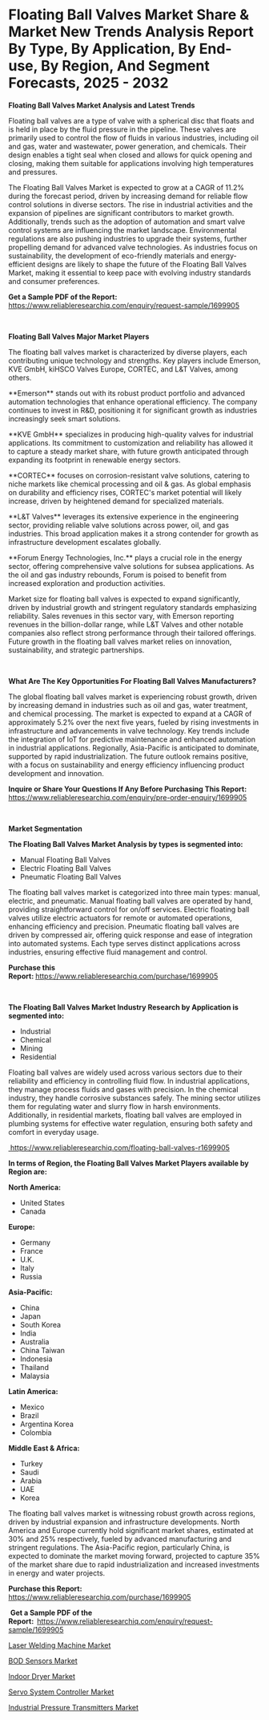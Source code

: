 <p><h1>Floating Ball Valves Market Share & Market New Trends Analysis Report By Type, By Application, By End-use, By Region, And Segment Forecasts, 2025 - 2032</h1></p><p><strong>Floating Ball Valves Market Analysis and Latest Trends</strong></p>
<p><p>Floating ball valves are a type of valve with a spherical disc that floats and is held in place by the fluid pressure in the pipeline. These valves are primarily used to control the flow of fluids in various industries, including oil and gas, water and wastewater, power generation, and chemicals. Their design enables a tight seal when closed and allows for quick opening and closing, making them suitable for applications involving high temperatures and pressures.</p><p>The Floating Ball Valves Market is expected to grow at a CAGR of 11.2% during the forecast period, driven by increasing demand for reliable flow control solutions in diverse sectors. The rise in industrial activities and the expansion of pipelines are significant contributors to market growth. Additionally, trends such as the adoption of automation and smart valve control systems are influencing the market landscape. Environmental regulations are also pushing industries to upgrade their systems, further propelling demand for advanced valve technologies. As industries focus on sustainability, the development of eco-friendly materials and energy-efficient designs are likely to shape the future of the Floating Ball Valves Market, making it essential to keep pace with evolving industry standards and consumer preferences.</p></p>
<p><strong>Get a Sample PDF of the Report:&nbsp;</strong> <a href="https://www.reliableresearchiq.com/enquiry/request-sample/1699905?utm_campaign=1896&utm_medium=2&utm_source=Github&utm_content=ia&utm_term=27032025&utm_id=floating-ball-valves">https://www.reliableresearchiq.com/enquiry/request-sample/1699905</a></p>
<p>&nbsp;</p>
<p><strong>Floating Ball Valves Major Market Players</strong></p>
<p><p>The floating ball valves market is characterized by diverse players, each contributing unique technology and strengths. Key players include Emerson, KVE GmbH, kiHSCO Valves Europe, CORTEC, and L&T Valves, among others.</p><p>**Emerson** stands out with its robust product portfolio and advanced automation technologies that enhance operational efficiency. The company continues to invest in R&D, positioning it for significant growth as industries increasingly seek smart solutions.</p><p>**KVE GmbH** specializes in producing high-quality valves for industrial applications. Its commitment to customization and reliability has allowed it to capture a steady market share, with future growth anticipated through expanding its footprint in renewable energy sectors.</p><p>**CORTEC** focuses on corrosion-resistant valve solutions, catering to niche markets like chemical processing and oil & gas. As global emphasis on durability and efficiency rises, CORTEC's market potential will likely increase, driven by heightened demand for specialized materials.</p><p>**L&T Valves** leverages its extensive experience in the engineering sector, providing reliable valve solutions across power, oil, and gas industries. This broad application makes it a strong contender for growth as infrastructure development escalates globally.</p><p>**Forum Energy Technologies, Inc.** plays a crucial role in the energy sector, offering comprehensive valve solutions for subsea applications. As the oil and gas industry rebounds, Forum is poised to benefit from increased exploration and production activities.</p><p>Market size for floating ball valves is expected to expand significantly, driven by industrial growth and stringent regulatory standards emphasizing reliability. Sales revenues in this sector vary, with Emerson reporting revenues in the billion-dollar range, while L&T Valves and other notable companies also reflect strong performance through their tailored offerings. Future growth in the floating ball valves market relies on innovation, sustainability, and strategic partnerships.</p></p>
<p>&nbsp;</p>
<p><strong>What Are The Key Opportunities For Floating Ball Valves Manufacturers?</strong></p>
<p><p>The global floating ball valves market is experiencing robust growth, driven by increasing demand in industries such as oil and gas, water treatment, and chemical processing. The market is expected to expand at a CAGR of approximately 5.2% over the next five years, fueled by rising investments in infrastructure and advancements in valve technology. Key trends include the integration of IoT for predictive maintenance and enhanced automation in industrial applications. Regionally, Asia-Pacific is anticipated to dominate, supported by rapid industrialization. The future outlook remains positive, with a focus on sustainability and energy efficiency influencing product development and innovation.</p></p>
<p><strong>Inquire or Share Your Questions If Any Before Purchasing This Report:</strong> <a href="https://www.reliableresearchiq.com/enquiry/pre-order-enquiry/1699905?utm_campaign=1896&utm_medium=2&utm_source=Github&utm_content=ia&utm_term=27032025&utm_id=floating-ball-valves">https://www.reliableresearchiq.com/enquiry/pre-order-enquiry/1699905</a></p>
<p>&nbsp;</p>
<p><strong>Market Segmentation</strong></p>
<p><strong>The Floating Ball Valves Market Analysis by types is segmented into:</strong></p>
<p><ul><li>Manual Floating Ball Valves</li><li>Electric Floating Ball Valves</li><li>Pneumatic Floating Ball Valves</li></ul></p>
<p><p>The floating ball valves market is categorized into three main types: manual, electric, and pneumatic. Manual floating ball valves are operated by hand, providing straightforward control for on/off services. Electric floating ball valves utilize electric actuators for remote or automated operations, enhancing efficiency and precision. Pneumatic floating ball valves are driven by compressed air, offering quick response and ease of integration into automated systems. Each type serves distinct applications across industries, ensuring effective fluid management and control.</p></p>
<p><strong>Purchase this Report:&nbsp;</strong><a href="https://www.reliableresearchiq.com/purchase/1699905?utm_campaign=1896&utm_medium=2&utm_source=Github&utm_content=ia&utm_term=27032025&utm_id=floating-ball-valves">https://www.reliableresearchiq.com/purchase/1699905</a></p>
<p>&nbsp;</p>
<p><strong>The Floating Ball Valves Market Industry Research by Application is segmented into:</strong></p>
<p><ul><li>Industrial</li><li>Chemical</li><li>Mining</li><li>Residential</li></ul></p>
<p><p>Floating ball valves are widely used across various sectors due to their reliability and efficiency in controlling fluid flow. In industrial applications, they manage process fluids and gases with precision. In the chemical industry, they handle corrosive substances safely. The mining sector utilizes them for regulating water and slurry flow in harsh environments. Additionally, in residential markets, floating ball valves are employed in plumbing systems for effective water regulation, ensuring both safety and comfort in everyday usage.</p></p>
<p><a href="https://www.reliableresearchiq.com/floating-ball-valves-r1699905?utm_campaign=1896&utm_medium=2&utm_source=Github&utm_content=ia&utm_term=27032025&utm_id=floating-ball-valves">&nbsp;https://www.reliableresearchiq.com/floating-ball-valves-r1699905</a></p>
<p><strong>In terms of Region, the Floating Ball Valves Market Players available by Region are:</strong></p>
<p>
    <p> <strong> North America: </strong>
        <ul>
            <li>United States</li>
            <li>Canada</li>
        </ul>
        </p> 
    <p> <strong> Europe: </strong>
        <ul>
            <li>Germany</li>
            <li>France</li>
            <li>U.K.</li>
            <li>Italy</li>
            <li>Russia</li>
        </ul>
        </p> 
    <p> <strong> Asia-Pacific: </strong>
        <ul>
            <li>China</li>
            <li>Japan</li>
            <li>South Korea</li>
            <li>India</li>
            <li>Australia</li>
            <li>China Taiwan</li>
            <li>Indonesia</li>
            <li>Thailand</li>
            <li>Malaysia</li>
        </ul>
        </p> 
    <p> <strong> Latin America: </strong>
        <ul>
            <li>Mexico</li>
            <li>Brazil</li>
            <li>Argentina Korea</li>
            <li>Colombia</li>
        </ul>
        </p> 
    <p> <strong> Middle East & Africa: </strong>
        <ul>
            <li>Turkey</li>
            <li>Saudi</li>
            <li>Arabia</li>
            <li>UAE</li>
            <li>Korea</li>
        </ul>
    </p>
    </p>
<p><p>The floating ball valves market is witnessing robust growth across regions, driven by industrial expansion and infrastructure developments. North America and Europe currently hold significant market shares, estimated at 30% and 25% respectively, fueled by advanced manufacturing and stringent regulations. The Asia-Pacific region, particularly China, is expected to dominate the market moving forward, projected to capture 35% of the market share due to rapid industrialization and increased investments in energy and water projects.</p></p>
<p><strong>Purchase this Report: </strong><a href="https://www.reliableresearchiq.com/purchase/1699905?utm_campaign=1896&utm_medium=2&utm_source=Github&utm_content=ia&utm_term=27032025&utm_id=floating-ball-valves">https://www.reliableresearchiq.com/purchase/1699905</a></p>
<p>&nbsp;<strong>Get a Sample PDF of the Report:&nbsp;&nbsp;</strong><a href="https://www.reliableresearchiq.com/enquiry/request-sample/1699905?utm_campaign=1896&utm_medium=2&utm_source=Github&utm_content=ia&utm_term=27032025&utm_id=floating-ball-valves">https://www.reliableresearchiq.com/enquiry/request-sample/1699905</a></p>
<p><strong></strong></p>
<p><p><a href="https://github.com/zappasuccofz/Market-Research-Report-List-1/blob/main/laser-welding-machine-market.md?utm_campaign=1896&utm_medium=2&utm_source=Github&utm_content=ia&utm_term=27032025&utm_id=floating-ball-valves">Laser Welding Machine Market</a></p><p><a href="https://www.linkedin.com/pulse/bod-sensors-market-assessment-predictive-metrics-future-insights-yxcfe?utm_campaign=1896&utm_medium=2&utm_source=Github&utm_content=ia&utm_term=27032025&utm_id=floating-ball-valves">BOD Sensors Market</a></p><p><a href="https://www.linkedin.com/pulse/comprehensive-review-indoor-dryer-market-size-revenue-fpbke?utm_campaign=1896&utm_medium=2&utm_source=Github&utm_content=ia&utm_term=27032025&utm_id=floating-ball-valves">Indoor Dryer Market</a></p><p><a href="https://www.linkedin.com/pulse/experts-forecast-significant-growth-servo-system-controller-fpo9e?utm_campaign=1896&utm_medium=2&utm_source=Github&utm_content=ia&utm_term=27032025&utm_id=floating-ball-valves">Servo System Controller Market</a></p><p><a href="https://github.com/lamlebienz7j/Market-Research-Report-List-1/blob/main/industrial-pressure-transmitters-market.md?utm_campaign=1896&utm_medium=2&utm_source=Github&utm_content=ia&utm_term=27032025&utm_id=floating-ball-valves">Industrial Pressure Transmitters Market</a></p></p>